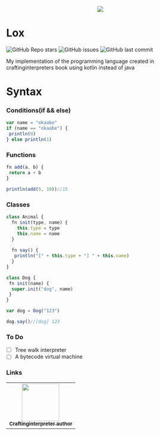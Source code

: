 <p align="center"><img src="https://craftinginterpreters.com/image/logotype-small.png"/></p>
 
# Lox

![GitHub Repo stars](https://img.shields.io/github/stars/okaabe/void?color=orange&style=for-the-badge)
![GitHub issues](https://img.shields.io/github/issues/okaabe/void?color=orange&style=for-the-badge)
![GitHub last commit](https://img.shields.io/github/last-commit/okaabe/void?color=orange&style=for-the-badge)


<p>My implementation of the programming language created in craftinginterpreters book using kotlin instead of java</p>

# Syntax

### Conditions(if && else)
```js
var name = "okaabe"
if (name == "okaabe") {
 println(0)
} else println(1)
```
### Functions
```js
fn add(a, b) {
 return a + b
}

println(add(5, 10))//15
```
### Classes
```js
class Animal {
  fn init(type, name) {
    this.type = type
    this.name = name
  }
  
  fn say() {
   println("[" + this.type + "] " + this.name)
  }
}

class Dog {
 fn init(name) {
  super.init("dog", name)
 }
}

var dog = Dog("123")

dog.say()//[dog] 123
```

### To Do
- [ ] Tree walk interpreter
- [ ] A bytecode virtual machine

### Links

<table>
  <tr>
    <td align="center"><a href="https://github.com/munificent/craftinginterpreters"><img src="https://avatars0.githubusercontent.com/u/46275?s=400&v=44" width="100px;" alt=""/><br /><sub><b>Craftinginterpreter author</b></sub></a>

